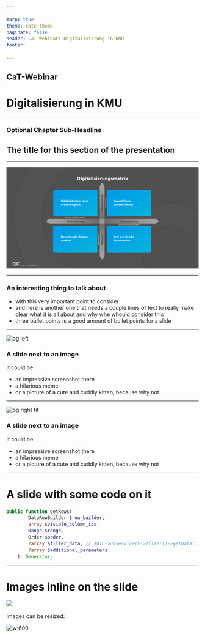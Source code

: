 ```yaml
---

marp: true
theme: cate-theme
paginate: false
header: CaT-Webinar: Digitalisierung in KMU
footer: 

---
```


<!-- _class: title-01 -->

## **CaT-Webinar**

# **Digitalisierung in KMU**

<!-- Comments like this are hidden on the slide, but show up in presenter mode (press P).

There should be no paragraph text on this title slide - only one h1 and h2 each.

Keep the headlines inside the `**` bold markdown - it's important for the css code of this slide type to work. -->

---

<!-- _class: chapter-01 -->

### **Optional Chapter Sub-Headline**

## **The title for this section of the presentation**

<!-- Keep the headlines inside the `**` bold markdown - it's important for the css code of this slide type to work. -->

---

![bg](img/matrix1111.png)
<!-- _class: title-02--white-text -->

---

### An interesting thing to talk about

* with this very important point to consider
* and here is another one that needs a couple lines of text to really make clear what it is all about and why whe whould consider this
* three bullet points is a good amount of bullet points for a slide

---

![bg left](example-img/pexels-bruno-thethe-1910236.jpg)

### A slide next to an image

It could be

* an impressive screenshot there
* a hilarious meme
* or a picture of a cute and cuddly kitten, because why not

---

![bg right fit](example-img/screenshot_mainbar.png)

<!-- The "fit" parameter makes the background fit inside of the slide -->
### A slide next to an image

It could be 

* an impressive screenshot there
* a hilarious meme
* or a picture of a cute and cuddly kitten, because why not

---

# A slide with some code on it

```php
public function getRows(
        DataRowBuilder $row_builder,
        array $visible_column_ids,
        Range $range,
        Order $order,
        ?array $filter_data, // $DIC->uiService()->filter()->getData();
        ?array $additional_parameters
    ): Generator;
```

---

# Images inline on the slide

![](example-img/screenshot_item.png)

Images can be resized:

![w:600](example-img/screenshot_item.png)
